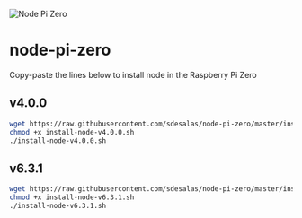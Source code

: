 ![Node Pi Zero](https://upload.wikimedia.org/wikipedia/en/thumb/c/cb/Raspberry_Pi_Logo.svg/190px-Raspberry_Pi_Logo.svg.png)

# node-pi-zero

Copy-paste the lines below to install node in the Raspberry Pi Zero

## v4.0.0

```sh
wget https://raw.githubusercontent.com/sdesalas/node-pi-zero/master/install-node-v4.0.0.sh
chmod +x install-node-v4.0.0.sh
./install-node-v4.0.0.sh
```

## v6.3.1

```sh
wget https://raw.githubusercontent.com/sdesalas/node-pi-zero/master/install-node-v6.3.1.sh
chmod +x install-node-v6.3.1.sh
./install-node-v6.3.1.sh
```
